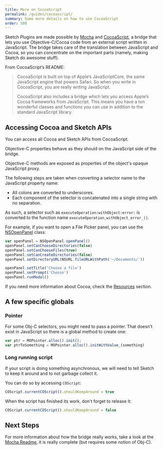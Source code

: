```yaml
---
title: More on CocoaScript
permalink: /guides/cocoascript/
summary: Some more details on how to use CocoaScript
order: 500
---
```


Sketch Plugins are made possible by [Mocha](https://github.com/logancollins/Mocha) and [CocoaScript](https://github.com/ccgus/CocoaScript), a bridge that lets you use Objective-C/Cocoa code from an external script written in JavaScript. The bridge takes care of the translation between JavaScript and Cocoa, so you can concentrate on the important parts (namely, making Sketch do awesome stuff).

From CocoaScript’s README:

> CocoaScript is built on top of Apple’s JavaScriptCore, the same JavaScript engine that powers Safari. So when you write in CocoaScript, you are really writing JavaScript.
>
> CocoaScript also includes a bridge which lets you access Apple’s Cocoa frameworks from JavaScript. This means you have a ton wonderful classes and functions you can use in addition to the standard JavaScript library.

## Accessing Cocoa and Sketch APIs

You can access all Cocoa and Sketch APIs from CocoaScript.

Objective-C properties behave as they should on the JavaScript side of the bridge.

Objective-C methods are exposed as properties of the object's opaque JavaScript proxy.

The following steps are taken when converting a selector name to the JavaScript property name:

* All colons are converted to underscores.
* Each component of the selector is concatenated into a single string with no separation.

As such, a selector such as `executeOperation:withObject:error:` is converted to the function name `executeOperation_withObject_error_()`.

For example, if you want to open a File Picker panel, you can use the [NSOpenPanel](https://developer.apple.com/documentation/appkit/nsopenpanel?language=objc) class:

```js
var openPanel = NSOpenPanel.openPanel()
openPanel.setCanChooseDirectories(false)
openPanel.setCanChooseFiles(true)
openPanel.setCanCreateDirectories(false)
openPanel.setDirectoryURL(NSURL.fileURLWithPath('~/Documents/'))

openPanel.setTitle('Choose a file')
openPanel.setPrompt('Choose')
openPanel.runModal()
```

If you need more information about Cocoa, check the [Resources](/resources/) section.

## A few specific globals

### Pointer

For some Obj-C selectors, you might need to pass a pointer. That doesn't exist in JavaScript so there is a global method to create one:

```js
var ptr = MOPointer.alloc().init();
var ptrToSomething = MOPointer.alloc().initWithValue_(something)
```

### Long running script

If your script is doing something asynchronous, we will need to tell Sketch to keep it around and to not garbage collect it.

You can do so by accessing `COScript`:

```js
COScript.currentCOScript().shouldKeepAround = true
```

When the script has finished its work, don't forget to release it:

```js
COScript.currentCOScript().shouldKeepAround = false
```

## Next Steps

For more information about how the bridge really works, take a look at the [Mocha Readme](https://github.com/ccgus/CocoaScript), it is really complete (but requires some notion of Obj-C).
